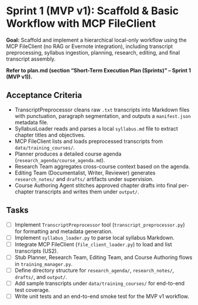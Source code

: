 # Sprint 1 (MVP v1): Scaffold & Basic Workflow with MCP FileClient

**Goal:** Scaffold and implement a hierarchical local-only workflow using the MCP FileClient (no RAG or Evernote integration), including transcript preprocessing, syllabus ingestion, planning, research, editing, and final transcript assembly.

**Refer to plan.md (section “Short-Term Execution Plan (Sprints)” – Sprint 1 (MVP v1)).**

## Acceptance Criteria
- TranscriptPreprocessor cleans raw `.txt` transcripts into Markdown files with punctuation, paragraph segmentation, and outputs a `manifest.json` metadata file.
- SyllabusLoader reads and parses a local `syllabus.md` file to extract chapter titles and objectives.
- MCP FileClient lists and loads preprocessed transcripts from `data/training_courses/`.
- Planner produces a detailed course agenda (`research_agenda/course_agenda.md`).
- Research Team aggregates cross-course context based on the agenda.
- Editing Team (Documentalist, Writer, Reviewer) generates `research_notes/` and `drafts/` artifacts under supervision.
- Course Authoring Agent stitches approved chapter drafts into final per-chapter transcripts and writes them under `output/`.

## Tasks
- [ ] Implement `TranscriptPreprocessor` tool (`transcript_preprocessor.py`) for formatting and metadata generation.
- [ ] Implement `syllabus_loader.py` to parse local syllabus Markdown.
- [ ] Integrate MCP FileClient (`file_client_loader.py`) to load and list transcripts (US2).
- [ ] Stub Planner, Research Team, Editing Team, and Course Authoring flows in `training_manager.py`.
- [ ] Define directory structure for `research_agenda/`, `research_notes/`, `drafts/`, and `output/`.
- [ ] Add sample transcripts under `data/training_courses/` for end-to-end test coverage.
- [ ] Write unit tests and an end-to-end smoke test for the MVP v1 workflow.